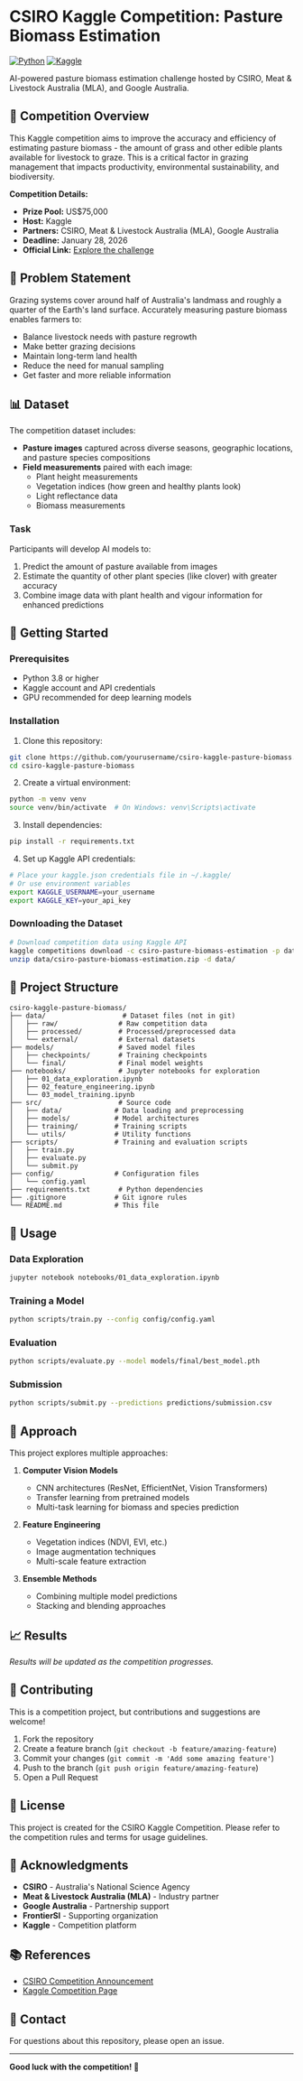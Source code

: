 # CSIRO Kaggle Competition: Pasture Biomass Estimation

[![Python](https://img.shields.io/badge/Python-3.8+-blue.svg)](https://www.python.org/)
[![Kaggle](https://img.shields.io/badge/Kaggle-Competition-brightgreen.svg)](https://www.kaggle.com/)

AI-powered pasture biomass estimation challenge hosted by CSIRO, Meat & Livestock Australia (MLA), and Google Australia.

## 🎯 Competition Overview

This Kaggle competition aims to improve the accuracy and efficiency of estimating pasture biomass - the amount of grass and other edible plants available for livestock to graze. This is a critical factor in grazing management that impacts productivity, environmental sustainability, and biodiversity.

**Competition Details:**
- **Prize Pool:** US$75,000
- **Host:** Kaggle
- **Partners:** CSIRO, Meat & Livestock Australia (MLA), Google Australia
- **Deadline:** January 28, 2026
- **Official Link:** [Explore the challenge](https://www.kaggle.com/competitions/csiro-pasture-biomass-estimation)

## 🌱 Problem Statement

Grazing systems cover around half of Australia's landmass and roughly a quarter of the Earth's land surface. Accurately measuring pasture biomass enables farmers to:

- Balance livestock needs with pasture regrowth
- Make better grazing decisions
- Maintain long-term land health
- Reduce the need for manual sampling
- Get faster and more reliable information

## 📊 Dataset

The competition dataset includes:
- **Pasture images** captured across diverse seasons, geographic locations, and pasture species compositions
- **Field measurements** paired with each image:
  - Plant height measurements
  - Vegetation indices (how green and healthy plants look)
  - Light reflectance data
  - Biomass measurements

### Task
Participants will develop AI models to:
1. Predict the amount of pasture available from images
2. Estimate the quantity of other plant species (like clover) with greater accuracy
3. Combine image data with plant health and vigour information for enhanced predictions

## 🚀 Getting Started

### Prerequisites

- Python 3.8 or higher
- Kaggle account and API credentials
- GPU recommended for deep learning models

### Installation

1. Clone this repository:
```bash
git clone https://github.com/yourusername/csiro-kaggle-pasture-biomass.git
cd csiro-kaggle-pasture-biomass
```

2. Create a virtual environment:
```bash
python -m venv venv
source venv/bin/activate  # On Windows: venv\Scripts\activate
```

3. Install dependencies:
```bash
pip install -r requirements.txt
```

4. Set up Kaggle API credentials:
```bash
# Place your kaggle.json credentials file in ~/.kaggle/
# Or use environment variables
export KAGGLE_USERNAME=your_username
export KAGGLE_KEY=your_api_key
```

### Downloading the Dataset

```bash
# Download competition data using Kaggle API
kaggle competitions download -c csiro-pasture-biomass-estimation -p data/
unzip data/csiro-pasture-biomass-estimation.zip -d data/
```

## 📁 Project Structure

```
csiro-kaggle-pasture-biomass/
├── data/                   # Dataset files (not in git)
│   ├── raw/               # Raw competition data
│   ├── processed/         # Processed/preprocessed data
│   └── external/          # External datasets
├── models/                # Saved model files
│   ├── checkpoints/       # Training checkpoints
│   └── final/             # Final model weights
├── notebooks/             # Jupyter notebooks for exploration
│   ├── 01_data_exploration.ipynb
│   ├── 02_feature_engineering.ipynb
│   └── 03_model_training.ipynb
├── src/                   # Source code
│   ├── data/             # Data loading and preprocessing
│   ├── models/           # Model architectures
│   ├── training/         # Training scripts
│   └── utils/            # Utility functions
├── scripts/              # Training and evaluation scripts
│   ├── train.py
│   ├── evaluate.py
│   └── submit.py
├── config/               # Configuration files
│   └── config.yaml
├── requirements.txt       # Python dependencies
├── .gitignore            # Git ignore rules
└── README.md             # This file
```

## 🧪 Usage

### Data Exploration
```bash
jupyter notebook notebooks/01_data_exploration.ipynb
```

### Training a Model
```bash
python scripts/train.py --config config/config.yaml
```

### Evaluation
```bash
python scripts/evaluate.py --model models/final/best_model.pth
```

### Submission
```bash
python scripts/submit.py --predictions predictions/submission.csv
```

## 🔬 Approach

This project explores multiple approaches:

1. **Computer Vision Models**
   - CNN architectures (ResNet, EfficientNet, Vision Transformers)
   - Transfer learning from pretrained models
   - Multi-task learning for biomass and species prediction

2. **Feature Engineering**
   - Vegetation indices (NDVI, EVI, etc.)
   - Image augmentation techniques
   - Multi-scale feature extraction

3. **Ensemble Methods**
   - Combining multiple model predictions
   - Stacking and blending approaches

## 📈 Results

_Results will be updated as the competition progresses._

## 🤝 Contributing

This is a competition project, but contributions and suggestions are welcome!

1. Fork the repository
2. Create a feature branch (`git checkout -b feature/amazing-feature`)
3. Commit your changes (`git commit -m 'Add some amazing feature'`)
4. Push to the branch (`git push origin feature/amazing-feature`)
5. Open a Pull Request

## 📝 License

This project is created for the CSIRO Kaggle Competition. Please refer to the competition rules and terms for usage guidelines.

## 🙏 Acknowledgments

- **CSIRO** - Australia's National Science Agency
- **Meat & Livestock Australia (MLA)** - Industry partner
- **Google Australia** - Partnership support
- **FrontierSI** - Supporting organization
- **Kaggle** - Competition platform

## 📚 References

- [CSIRO Competition Announcement](https://www.csiro.au/en/news/All/News/2025/October/Kaggle-competition)
- [Kaggle Competition Page](https://www.kaggle.com/competitions/csiro-pasture-biomass-estimation)

## 📧 Contact

For questions about this repository, please open an issue.

---

**Good luck with the competition! 🚀**

